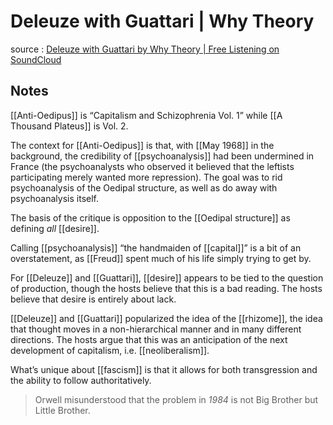 # Deleuze with Guattari | Why Theory

source
: [Deleuze with Guattari by Why Theory | Free Listening on SoundCloud](https://soundcloud.com/whytheory/deleuze-with-guattari)


## Notes

[[Anti-Oedipus]] is &ldquo;Capitalism and Schizophrenia Vol. 1&rdquo; while [[A Thousand Plateus]] is Vol. 2.

The context for [[Anti-Oedipus]] is that, with [[May 1968]] in the background, the credibility of [[psychoanalysis]] had been undermined in France (the psychoanalysts who observed it believed that the leftists participating merely wanted more repression). The goal was to rid psychoanalysis of the Oedipal structure, as well as do away with psychoanalysis itself.

The basis of the critique is opposition to the [[Oedipal structure]] as defining _all_ [[desire]].

Calling [[psychoanalysis]] &ldquo;the handmaiden of [[capital]]&rdquo; is a bit of an overstatement, as [[Freud]] spent much of his life simply trying to get by.

For [[Deleuze]] and [[Guattari]], [[desire]] appears to be tied to the question of production, though the hosts believe that this is a bad reading. The hosts believe that desire is entirely about lack.

[[Deleuze]] and [[Guattari]] popularized the idea of the [[rhizome]], the idea that thought moves in a non-hierarchical manner and in many different directions. The hosts argue that this was an anticipation of the next development of capitalism, i.e. [[neoliberalism]].

What&rsquo;s unique about [[fascism]] is that it allows for both transgression and the ability to follow authoritatively.

> Orwell misunderstood that the problem in _1984_ is not Big Brother but Little Brother.

